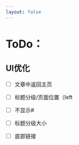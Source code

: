 ```yaml
---
layout: false
---
```


# ToDo：

## UI优化

- [ ] 文章中返回主页

- [ ] 标题分级/页面位置（left
- [ ] 不显示#
- [ ] 标题分级大小
- [ ] 底部链接